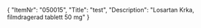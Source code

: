 {
  "ItemNr": "050015",
  "Title": "test",
  "Description": "Losartan Krka, filmdragerad tablett 50 mg"
}